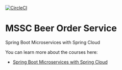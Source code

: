 [![CircleCI](https://circleci.com/gh/rafhael-s-p/mssc-beer-order-service/tree/main.svg?style=svg)](https://circleci.com/gh/rafhael-s-p/mssc-beer-order-service/tree/main)
# MSSC Beer Order Service

Spring Boot Microservices with Spring Cloud

You can learn more about the courses here:
* [Spring Boot Microservices with Spring Cloud](https://www.udemy.com/spring-boot-microservices-with-spring-cloud-beginner-to-guru/?couponCode=GIT_HUB2)